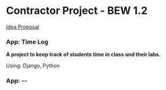 # Contractor Project - BEW 1.2
[Idea Proposal](https://github.com/KitsuneNoctus/Contractor-Proposal)
### App: Time Log
**A project to keep track of students time in class and their labs.**

Using: Django, Python
### App: --
